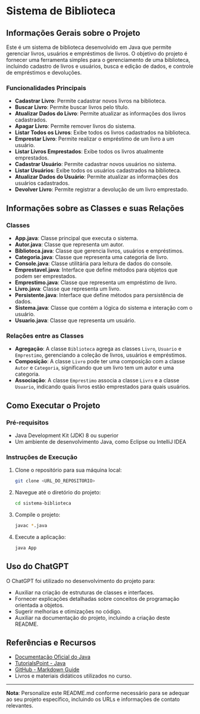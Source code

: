 # Sistema de Biblioteca

## Informações Gerais sobre o Projeto

Este é um sistema de biblioteca desenvolvido em Java que permite gerenciar livros, usuários e empréstimos de livros. O objetivo do projeto é fornecer uma ferramenta simples para o gerenciamento de uma biblioteca, incluindo cadastro de livros e usuários, busca e edição de dados, e controle de empréstimos e devoluções.

### Funcionalidades Principais
- **Cadastrar Livro**: Permite cadastrar novos livros na biblioteca.
- **Buscar Livro**: Permite buscar livros pelo título.
- **Atualizar Dados do Livro**: Permite atualizar as informações dos livros cadastrados.
- **Apagar Livro**: Permite remover livros do sistema.
- **Listar Todos os Livros**: Exibe todos os livros cadastrados na biblioteca.
- **Emprestar Livro**: Permite realizar o empréstimo de um livro a um usuário.
- **Listar Livros Emprestados**: Exibe todos os livros atualmente emprestados.
- **Cadastrar Usuário**: Permite cadastrar novos usuários no sistema.
- **Listar Usuários**: Exibe todos os usuários cadastrados na biblioteca.
- **Atualizar Dados do Usuário**: Permite atualizar as informações dos usuários cadastrados.
- **Devolver Livro**: Permite registrar a devolução de um livro emprestado.

## Informações sobre as Classes e suas Relações

### Classes
- **App.java**: Classe principal que executa o sistema.
- **Autor.java**: Classe que representa um autor.
- **Biblioteca.java**: Classe que gerencia livros, usuários e empréstimos.
- **Categoria.java**: Classe que representa uma categoria de livro.
- **Console.java**: Classe utilitária para leitura de dados do console.
- **Emprestavel.java**: Interface que define métodos para objetos que podem ser emprestados.
- **Emprestimo.java**: Classe que representa um empréstimo de livro.
- **Livro.java**: Classe que representa um livro.
- **Persistente.java**: Interface que define métodos para persistência de dados.
- **Sistema.java**: Classe que contém a lógica do sistema e interação com o usuário.
- **Usuario.java**: Classe que representa um usuário.

### Relações entre as Classes
- **Agregação**: A classe `Biblioteca` agrega as classes `Livro`, `Usuario` e `Emprestimo`, gerenciando a coleção de livros, usuários e empréstimos.
- **Composição**: A classe `Livro` pode ter uma composição com a classe `Autor` e `Categoria`, significando que um livro tem um autor e uma categoria.
- **Associação**: A classe `Emprestimo` associa a classe `Livro` e a classe `Usuario`, indicando quais livros estão emprestados para quais usuários.

## Como Executar o Projeto

### Pré-requisitos
- Java Development Kit (JDK) 8 ou superior
- Um ambiente de desenvolvimento Java, como Eclipse ou IntelliJ IDEA

### Instruções de Execução
1. Clone o repositório para sua máquina local:
    ```bash
    git clone <URL_DO_REPOSITORIO>
    ```

2. Navegue até o diretório do projeto:
    ```bash
    cd sistema-biblioteca
    ```

3. Compile o projeto:
    ```bash
    javac *.java
    ```

4. Execute a aplicação:
    ```bash
    java App
    ```

## Uso do ChatGPT

O ChatGPT foi utilizado no desenvolvimento do projeto para:
- Auxiliar na criação de estruturas de classes e interfaces.
- Fornecer explicações detalhadas sobre conceitos de programação orientada a objetos.
- Sugerir melhorias e otimizações no código.
- Auxiliar na documentação do projeto, incluindo a criação deste README.

## Referências e Recursos

- [Documentação Oficial do Java](https://docs.oracle.com/javase/8/docs/)
- [TutorialsPoint - Java](https://www.tutorialspoint.com/java/index.htm)
- [GitHub - Markdown Guide](https://guides.github.com/features/mastering-markdown/)
- Livros e materiais didáticos utilizados no curso.

---

**Nota**: Personalize este README.md conforme necessário para se adequar ao seu projeto específico, incluindo os URLs e informações de contato relevantes.
